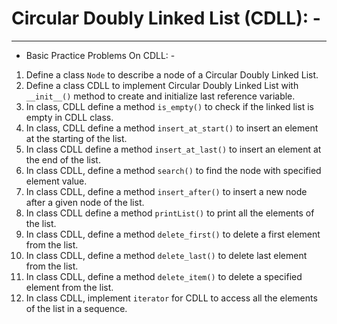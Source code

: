 # Circular Doubly Linked List (CDLL): -

---------------

- Basic Practice Problems On CDLL: -

1. Define a class `Node` to describe a node of a Circular Doubly Linked List.
2. Define a class CDLL to implement Circular Doubly Linked List with `__init__()` method to create and initialize last
   reference variable.
3. In class, CDLL define a method `is_empty()` to check if the linked list is empty in CDLL class.
4. In class, CDLL define a method `insert_at_start()` to insert an element at the starting of the list.
5. In class CDLL define a method `insert_at_last()`  to insert an element at the end of the list.
6. In class CDLL, define a method `search()` to find the node with specified element value.
7. In class CDLL, define a method `insert_after()` to insert a new node after a given node of the list.
8. In class CDLL define a method `printList()` to print all the elements of the list.
9. In class CDLL, define a method `delete_first()` to delete a first element from the list.
10. In class CDLL, define a method `delete_last()` to delete last element from the list.
11. In class CDLL, define a method `delete_item()` to delete a specified element from the list.
12. In class CDLL, implement `iterator` for CDLL to access all the elements of the list in a sequence.